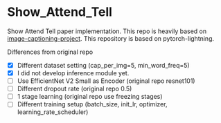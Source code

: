 # Show_Attend_Tell

Show Attend Tell paper implementation. This repo is heavily based on [image-captioning-project](https://github.com/sgrvinod/a-PyTorch-Tutorial-to-Image-Captioning).
This repository is based on pytorch-lightning.

Differences from original repo

- [x] Different dataset setting (cap_per_img=5, min_word_freq=5) 
- [x] I did not develop inference module yet.
- [ ] Use EfficientNet V2 Small as Encoder (original repo resnet101)
- [ ] Different dropout rate (original repo 0.5)
- [ ] 1 stage learning (original repo use freezing stages)
- [ ] Different training setup (batch_size, init_lr, optimizer, learning_rate_scheduler)